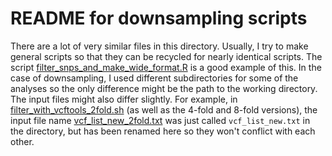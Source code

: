 # README for downsampling scripts

There are a lot of very similar files in this directory. Usually, I try to make general scripts so that they can be recycled for nearly identical scripts. The script [filter_snps_and_make_wide_format.R](filter_snps_and_make_wide_format.R) is a good example of this. In the case of downsampling, I used different subdirectories for some of the analyses so the only difference might be the path to the working directory. The input files might also differ slightly. For example, in [filter_with_vcftools_2fold.sh](filter_with_vcftools_2fold.sh) (as well as the 4-fold and 8-fold versions), the input file name [vcf_list_new_2fold.txt](vcf_list_new_2fold.txt) was just called ```vcf_list_new.txt``` in the directory, but has been renamed here so they won't conflict with each other.
